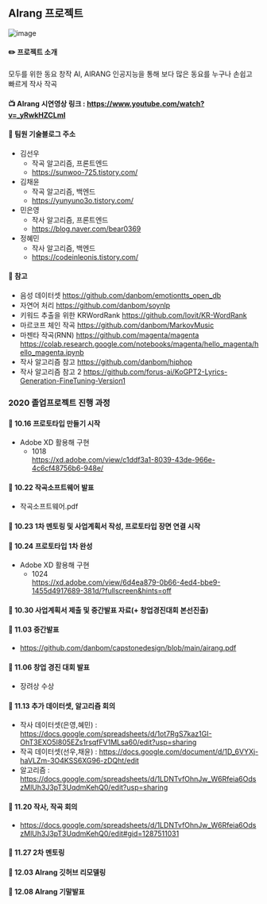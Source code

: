 ##  AIrang 프로젝트<br>
![image](https://user-images.githubusercontent.com/52441697/100899294-03375a80-3505-11eb-898a-5dc2a67c9ecd.png)

#### :pencil2: 프로젝트 소개
모두를 위한 동요 창작 AI, AIRANG
인공지능을 통해 보다 많은 동요를 누구나 손쉽고 빠르게 작사 작곡
#### :tv: AIrang 시연영상 링크 : https://www.youtube.com/watch?v=_yRwkHZCLmI
#### :space_invader: 팀원 기술블로그 주소
* 김선우
  - 작곡 알고리즘, 프론트엔드
  - https://sunwoo-725.tistory.com/<br>
* 김채윤
  - 작곡 알고리즘, 백엔드
  - https://yunyuno3o.tistory.com/<br>
* 민은영
  - 작사 알고리즘, 프론트엔드
  - https://blog.naver.com/bear0369<br>
* 정혜민
  - 작사 알고리즘, 백엔드
  - https://codeinleonis.tistory.com/<br>
#### :book: 참고
* 음성 데이터셋
https://github.com/danbom/emotiontts_open_db
* 자연어 처리
https://github.com/danbom/soynlp
* 키워드 추출을 위한 KRWordRank
https://github.com/lovit/KR-WordRank
* 마르코프 체인 작곡
https://github.com/danbom/MarkovMusic
* 마젠타 작곡(RNN)
https://github.com/magenta/magenta
https://colab.research.google.com/notebooks/magenta/hello_magenta/hello_magenta.ipynb
* 작사 알고리즘 참고
https://github.com/danbom/hiphop
* 작사 알고리즘 참고 2 https://github.com/forus-ai/KoGPT2-Lyrics-Generation-FineTuning-Version1

### 2020 졸업프로젝트 진행 과정<br>
#### 📅 10.16 프로토타입 만들기 시작<br>
* Adobe XD 활용해 구현<br>
  - 1018 <br>https://xd.adobe.com/view/c1ddf3a1-8039-43de-966e-4c6cf48756b6-948e/
#### 📅 10.22 작곡소프트웨어 발표<br>
* 작곡소프트웨어.pdf
#### 📅 10.23 1차 멘토링 및 사업계획서 작성, 프로토타입 장면 연결 시작<br>
#### 📅 10.24 프로토타입 1차 완성<br>
* Adobe XD 활용해 구현<br>
  - 1024 <br>https://xd.adobe.com/view/6d4ea879-0b66-4ed4-bbe9-1455d4917689-381d/?fullscreen&hints=off
#### 📅 10.30 사업계획서 제출 및 중간발표 자료(+ 창업경진대회 본선진출)<br>
#### 📅 11.03 중간발표<br>
* <https://github.com/danbom/capstonedesign/blob/main/airang.pdf>
#### 📅 11.06 창업 경진 대회 발표<br>
* 장려상 수상
#### 📅 11.13 추가 데이터셋, 알고리즘 회의<br>
* 작사 데이터셋(은영,혜민) : https://docs.google.com/spreadsheets/d/1ot7RgS7kaz1GI-OhT3EXO5I805EZs1rsqfFV1MLsa60/edit?usp=sharing
* 작곡 데이터셋(선우,채윤) : https://docs.google.com/document/d/1D_6VYXj-haVLZm-3O4KSS6XG96-zDQht/edit
* 알고리즘 : https://docs.google.com/spreadsheets/d/1LDNTvfOhnJw_W6Rfeia6OdszMlUh3J3pT3UqdmKehQ0/edit?usp=sharing
#### 📅 11.20 작사, 작곡 회의<br>
* https://docs.google.com/spreadsheets/d/1LDNTvfOhnJw_W6Rfeia6OdszMlUh3J3pT3UqdmKehQ0/edit#gid=1287511031
#### 📅 11.27 2차 멘토링<br>
#### 📅 12.03 AIrang 깃허브 리모델링<br>
#### 📅 12.08 AIrang 기말발표 <br>
